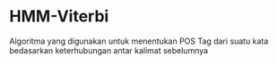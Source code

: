 # HMM-Viterbi
Algoritma yang digunakan untuk menentukan POS Tag dari suatu kata bedasarkan keterhubungan antar kalimat sebelumnya
